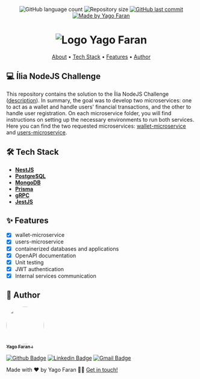 <p align="center">
  <img alt="GitHub language count" src="https://img.shields.io/github/languages/count/yagoinacio/ilia-nodejs-challenge?color=353949">

  <img alt="Repository size" src="https://img.shields.io/github/repo-size/yagoinacio/ilia-nodejs-challenge">

  <a href="https://github.com/yagoinacio/ilia-nodejs-challenge/commits/main">
    <img alt="GitHub last commit" src="https://img.shields.io/github/last-commit/yagoinacio/ilia-nodejs-challenge">
  </a>

  <a href="https://yagofaran.dev">
    <img alt="Made by Yago Faran" src="https://img.shields.io/badge/made_by-Yago_Faran-353949">
  </a>
</p>

<h1 align="center">
    <img alt="Logo Yago Faran" title="#YagoFaran" src="https://portfolio.yagofaran.dev/api/images/logo.svg" />
</h1>

<p align="center">
 <a href="#-ilia-nodejs-challenge">About</a> •
 <a href="#-tech-stack">Tech Stack</a> • 
 <a href="#-features">Features</a> •
 <a href="#-author">Author</a>
</p>

## 💻 Ília NodeJS Challenge

This repository contains the solution to the Ília NodeJS Challenge ([description](./description.md)). In summary, the goal was to develop two microservices: one to act as a wallet and handle users' financial transactions, and the other to handle user registration. On each microservice folder, you will find instructions on setting up the necessary environments to run both services. Here you can find the two requested microservices: [wallet-microservice](./wallet-service/README.md) and [users-microservice](./users-service/README.md).

## 🛠 Tech Stack

-   **[NestJS](https://nestjs.com)**
-   **[PostgreSQL](https://www.postgresql.org)**
-   **[MongoDB](https://www.mongodb.com)**
-   **[Prisma](https://www.prisma.io)**
-   **[gRPC](https://grpc.io)**
-   **[JestJS](https://jestjs.io)**

## ✨ Features

- [x] wallet-microservice
- [x] users-microservice
- [x] containerized databases and applications
- [x] OpenAPI documentation
- [x] Unit testing
- [x] JWT authentication
- [x] Internal services communication

## 🦸 Author

<a href="https://yagofaran.dev">
 <img style="border-radius: 50%;" src="https://avatars.githubusercontent.com/yagoinacio" width="100px;" alt=""/>
 <br />
 <sub><b>Yago Faran 💧</b></sub>
</a>

[![Github Badge](https://img.shields.io/badge/-YagoInacio-gray?style=flat-square&labelColor=gray&logo=github&logoColor=white&link=https://github.com/yagoinacio)](https://github.com/yagoinacio)
[![Linkedin Badge](https://img.shields.io/badge/-Yago-blue?style=flat-square&logo=Linkedin&logoColor=white&link=https://www.linkedin.com/in/yagoinacio/)](https://www.linkedin.com/in/yagoinacio/) 
[![Gmail Badge](https://img.shields.io/badge/-yagofaran@gmail.com-c14438?style=flat-square&logo=Gmail&logoColor=white&link=mailto:yagofaran@gmail.com)](mailto:yagofaran@gmail.com)


Made with ❤️ by Yago Faran 👋🏽 [Get in touch!](https://www.linkedin.com/in/yagoinacio/)
